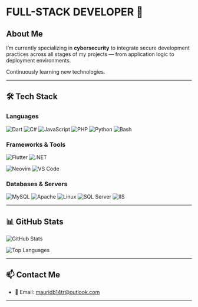 # FULL-STACK DEVELOPER 🚀

## About Me

I’m currently specializing in **cybersecurity** to integrate secure development practices across all stages of my projects — from application logic to deployment environments.  

Continuously learning new technologies.

---

## 🛠️ Tech Stack

### Languages

![Dart](https://img.shields.io/badge/Dart-0175C2?style=for-the-badge&logo=dart&logoColor=white)
![C#](https://img.shields.io/badge/C%23-239120?style=for-the-badge&logo=c-sharp&logoColor=white)
![JavaScript](https://img.shields.io/badge/JavaScript-F7DF1E?style=for-the-badge&logo=javascript&logoColor=black)
![PHP](https://img.shields.io/badge/PHP-777BB4?style=for-the-badge&logo=php&logoColor=white)
![Python](https://img.shields.io/badge/Python-3776AB?style=for-the-badge&logo=python&logoColor=white)
![Bash](https://img.shields.io/badge/Bash-121011?style=for-the-badge&logo=gnubash&logoColor=white)

### Frameworks & Tools

![Flutter](https://img.shields.io/badge/Flutter-02569B?style=for-the-badge&logo=flutter&logoColor=white)
![.NET](https://img.shields.io/badge/.NET-512BD4?style=for-the-badge&logo=dotnet&logoColor=white)


![Neovim](https://img.shields.io/badge/Neovim-57A143?style=for-the-badge&logo=neovim&logoColor=white)
![VS Code](https://img.shields.io/badge/VS_Code-007ACC?style=for-the-badge&logo=visual-studio-code&logoColor=white)

### Databases & Servers

![MySQL](https://img.shields.io/badge/MySQL-4479A1?style=for-the-badge&logo=mysql&logoColor=white)
![Apache](https://img.shields.io/badge/Apache-D22128?style=for-the-badge&logo=apache&logoColor=white)
![Linux](https://img.shields.io/badge/Linux-FCC624?style=for-the-badge&logo=linux&logoColor=black)
![SQL Server](https://img.shields.io/badge/SQL%20Server-CC2927?style=for-the-badge&logo=microsoftsqlserver&logoColor=white)
![IIS](https://img.shields.io/badge/IIS-0078D7?style=for-the-badge&logo=windows&logoColor=white)


---

## 📊 GitHub Stats

![GitHub Stats](https://github-readme-stats.vercel.app/api?username=mau-14&show_icons=true&theme=gruvbox)

![Top Languages](https://github-readme-stats.vercel.app/api/top-langs/?username=mau-14&layout=compact&theme=gruvbox)

---

## 📫 Contact Me

- 📧 Email: [mauridb14tr@outlook.com](mailto:mauridb14tr@outlook.com)

---



